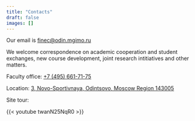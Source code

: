 ```yaml
---
title: "Contacts"
draft: false
images: []
---
```


Our email is [finec@odin.mgimo.ru](mailto:finec@odin.mgimo.ru)

We welcome correspondence on academic cooperation and student exchanges,
new course development, joint research intitiatives and other matters. 

Faculty office: <a href="tel:+74956617175">+7 (495) 661-71-75</a>

Location: [3, Novo-Sportivnaya, Odintsovo, Moscow Region 143005](https://yandex.ru/maps/-/CCQdZMwaPA)

Site tour:

{{< youtube twanN25NqR0 >}}
